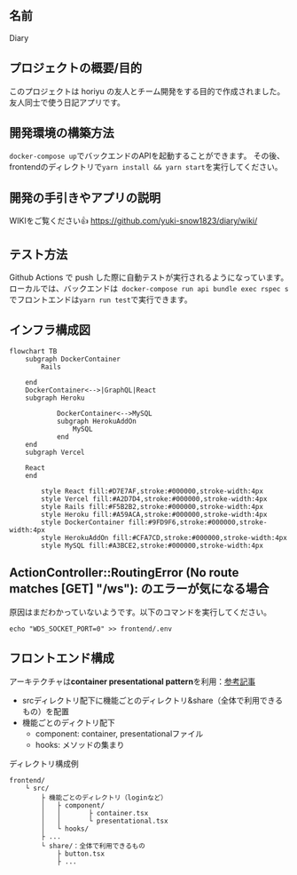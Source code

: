 ## 名前

Diary

## プロジェクトの概要/目的

このプロジェクトは horiyu の友人とチーム開発をする目的で作成されました。
友人同士で使う日記アプリです。

## 開発環境の構築方法

`docker-compose up`でバックエンドのAPIを起動することができます。
その後、frontendのディレクトリで`yarn install && yarn start`を実行してください。

## 開発の手引きやアプリの説明
WIKIをご覧ください👍
https://github.com/yuki-snow1823/diary/wiki/

## テスト方法

Github Actions で push した際に自動テストが実行されるようになっています。
ローカルでは、バックエンドは` docker-compose run api bundle exec rspec s`でフロントエンドは`yarn run test`で実行できます。
## インフラ構成図

```mermaid
flowchart TB
    subgraph DockerContainer
        Rails

    end
    DockerContainer<-->|GraphQL|React
    subgraph Heroku

			DockerContainer<-->MySQL
			subgraph HerokuAddOn
				MySQL
			end
    end
    subgraph Vercel

    React
    end

		style React fill:#D7E7AF,stroke:#000000,stroke-width:4px
		style Vercel fill:#A2D7D4,stroke:#000000,stroke-width:4px
		style Rails fill:#F5B2B2,stroke:#000000,stroke-width:4px
		style Heroku fill:#A59ACA,stroke:#000000,stroke-width:4px
		style DockerContainer fill:#9FD9F6,stroke:#000000,stroke-width:4px
		style HerokuAddOn fill:#CFA7CD,stroke:#000000,stroke-width:4px
		style MySQL fill:#A3BCE2,stroke:#000000,stroke-width:4px
```

## ActionController::RoutingError (No route matches [GET] "/ws"): のエラーが気になる場合

原因はまだわかっていないようです。以下のコマンドを実行してください。

`echo "WDS_SOCKET_PORT=0" >> frontend/.env`

## フロントエンド構成
アーキテクチャは**container presentational pattern**を利用：[参考記事](https://zenn.dev/buyselltech/articles/9460c75b7cd8d1)
- srcディレクトリ配下に機能ごとのディレクトリ&share（全体で利用できるもの）を配置
- 機能ごとのディクトリ配下
	- component: container, presentationalファイル
	- hooks: メソッドの集まり

ディレクトリ構成例
```
frontend/
	└ src/
		├ 機能ごとのディレクトリ（loginなど）
		│ 	├ component/
		│ 	│		├ container.tsx
		│ 	│		└ presentational.tsx
		│ 	└ hooks/
		├ ...
		└ share/：全体で利用できるもの
			├ button.tsx
			├ ...
```
